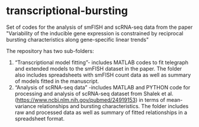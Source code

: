 # transcriptional-bursting
Set of codes for the analysis of smFISH and scRNA-seq data from the paper "Variability of the inducible gene expression is constrained by reciprocal bursting characteristics along gene-specific linear trends"

The repository has two sub-folders:
1.	“Transcriptional model fitting”- includes MATLAB codes to fit telegraph and extended models to the smFISH dataset in the paper. The folder also includes spreadsheets with smFISH count data as well as summary of models fitted in the manuscript.
2.	“Analysis of scRNA-seq data” -includes MATLAB and PYTHON code for processing and analysis of scRNA-seq dataset from Shalek et al. (https://www.ncbi.nlm.nih.gov/pubmed/24919153) in terms of mean-variance relationships and bursting characteristics. The folder includes raw and processed data as well as summary of fitted relationships in a spreadsheet format.

